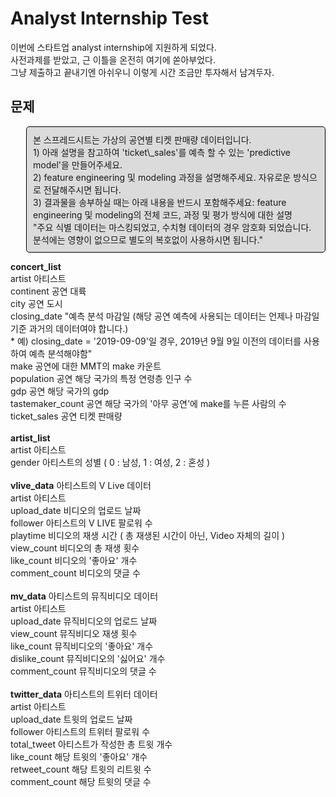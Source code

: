 Analyst Internship Test
=======================

이번에 스타트업 analyst internship에 지원하게 되었다. <br /> 사전과제를 받았고, 근 이틀을 온전히 여기에 쏟아부었다. <br /> 그냥 제출하고 끝내기엔 아쉬우니 이렇게 시간 조금만 투자해서 남겨두자. <br />

<style>
p.comment {
background-color: #DBDBDB;
padding: 10px;
border: 1px solid black;
margin-left: 25px;
border-radius: 5px;
}

</style>
문제
----

<p class="comment">
본 스프레드시트는 가상의 공연별 티켓 판매량 데이터입니다. <br /> 1) 아래 설명을 참고하여 'ticket\_sales'를 예측 할 수 있는 'predictive model'을 만들어주세요. <br /> 2) feature engineering 및 modeling 과정을 설명해주세요. 자유로운 방식으로 전달해주시면 됩니다. <br /> 3) 결과물을 송부하실 때는 아래 내용을 반드시 포함해주세요: feature engineering 및 modeling의 전체 코드, 과정 및 평가 방식에 대한 설명 <br /> "주요 식별 데이터는 마스킹되었고, 수치형 데이터의 경우 암호화 되었습니다. 분석에는 영향이 없으므로 별도의 복호없이 사용하시면 됩니다."

<strong>concert\_list</strong> <br /> artist 아티스트 <br /> continent 공연 대륙 <br /> city 공연 도시 <br /> closing\_date "예측 분석 마감일 (해당 공연 예측에 사용되는 데이터는 언제나 마감일 기준 과거의 데이터여야 합니다.) <br /> \* 예) closing\_date = '2019-09-09'일 경우, 2019년 9월 9일 이전의 데이터를 사용하여 예측 분석해야함" <br /> make 공연에 대한 MMT의 make 카운트 <br /> population 공연 해당 국가의 특정 연령층 인구 수 <br /> gdp 공연 해당 국가의 gdp <br /> tastemaker\_count 공연 해당 국가의 '아무 공연'에 make를 누른 사람의 수 <br /> ticket\_sales 공연 티켓 판매량 <br /> <br /> <strong>artist\_list</strong> <br /> artist 아티스트 <br /> gender 아티스트의 성별 ( 0 : 남성, 1 : 여성, 2 : 혼성 ) <br /> <br /> <strong>vlive\_data</strong> 아티스트의 V Live 데이터 <br /> artist 아티스트 <br /> upload\_date 비디오의 업로드 날짜 <br /> follower 아티스트의 V LIVE 팔로워 수 <br /> playtime 비디오의 재생 시간 ( 총 재생된 시간이 아닌, Video 자체의 길이 ) <br /> view\_count 비디오의 총 재생 횟수 <br /> like\_count 비디오의 '좋아요' 개수 <br /> comment\_count 비디오의 댓글 수 <br /> <br /> <strong>mv\_data</strong> 아티스트의 뮤직비디오 데이터 <br /> artist 아티스트 <br /> upload\_date 뮤직비디오의 업로드 날짜 <br /> view\_count 뮤직비디오 재생 횟수 <br /> like\_count 뮤직비디오의 '좋아요' 개수 <br /> dislike\_count 뮤직비디오의 '싫어요' 개수 <br /> comment\_count 뮤직비디오의 댓글 수 <br /> <br /> <strong>twitter\_data</strong> 아티스트의 트위터 데이터 <br /> artist 아티스트 <br /> upload\_date 트윗의 업로드 날짜 <br /> follower 아티스트의 트위터 팔로워 수 <br /> total\_tweet 아티스트가 작성한 총 트윗 개수 <br /> like\_count 해당 트윗의 '좋아요' 개수 <br /> retweet\_count 해당 트윗의 리트윗 수 <br /> comment\_count 해당 트윗의 댓글 수 <br />
</p>
